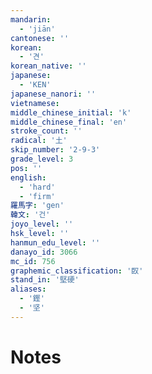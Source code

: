```yaml
---
mandarin:
  - 'jiān'
cantonese: ''
korean:
  - '견'
korean_native: ''
japanese:
  - 'KEN'
japanese_nanori: ''
vietnamese:
middle_chinese_initial: 'k'
middle_chinese_final: 'en'
stroke_count: ''
radical: '土'
skip_number: '2-9-3'
grade_level: 3
pos: ''
english:
  - 'hard'
  - 'firm'
羅馬字: 'gen'
韓文: '건'
joyo_level: ''
hsk_level: ''
hanmun_edu_level: ''
danayo_id: 3066
mc_id: 756
graphemic_classification: '臤'
stand_in: '堅硬'
aliases:
  - '鏗'
  - '坚'
---
```


# Notes

